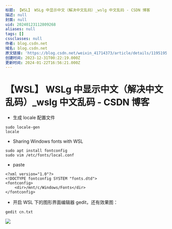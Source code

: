 ```yaml
---
标题: 【WSL】 WSLg 中显示中文（解决中文乱码）_wslg 中文乱码 - CSDN 博客
描述: null
封面: null
uid: 20240123112809268
aliases: null
tags: []
cssclasses: null
作者: blog.csdn.net
域名: blog.csdn.net
原文链接: 'https://blog.csdn.net/weixin_41714373/article/details/119519589'
创建时间: 2023-12-31T00:22:19.000Z
更新时间: 2024-01-22T16:56:21.000Z
---
```


# 【WSL】 WSLg 中显示中文（解决中文乱码）_wslg 中文乱码 - CSDN 博客

- 生成 locale 配置文件

```
sudo locale-gen
locale

```

- Sharing Windows fonts with WSL

```
sudo apt install fontconfig
sudo vim /etc/fonts/local.conf

```

- paste

```
<?xml version="1.0"?>
<!DOCTYPE fontconfig SYSTEM "fonts.dtd">
<fontconfig>
    <dir>/mnt/c/Windows/Fonts</dir>
</fontconfig>

```

- 开启 WSL 下的图形界面编辑器 gedit，还有效果图：

```
gedit cn.txt

```

![](https://img-blog.csdnimg.cn/655f24dada204c2e90f4ed5164adc2a6.png)
